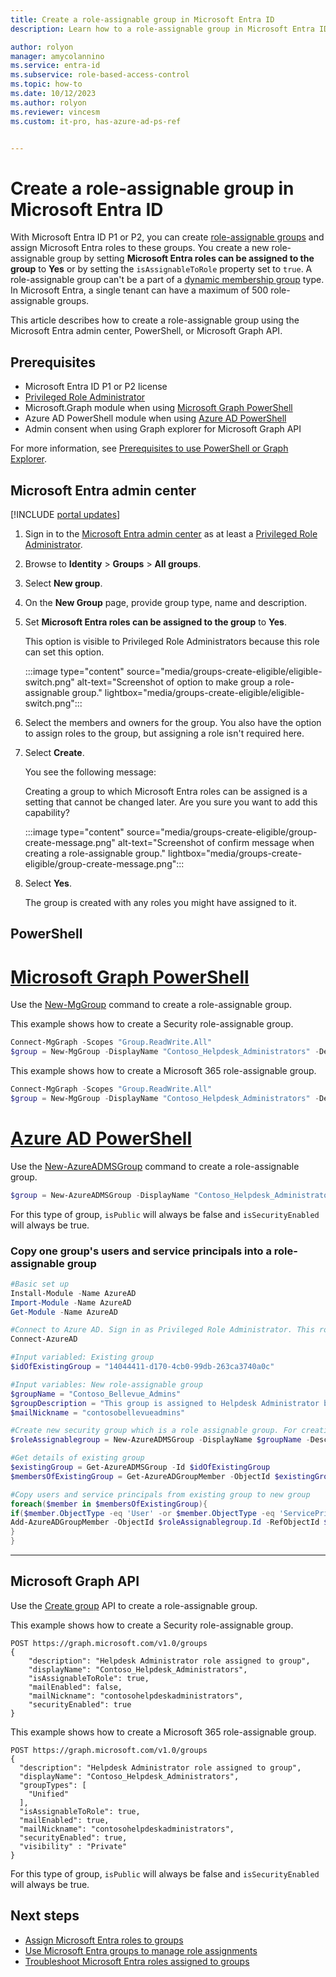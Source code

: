 ```yaml
---
title: Create a role-assignable group in Microsoft Entra ID
description: Learn how to a role-assignable group in Microsoft Entra ID using the Microsoft Entra admin center, PowerShell, or Microsoft Graph API.

author: rolyon
manager: amycolannino
ms.service: entra-id
ms.subservice: role-based-access-control
ms.topic: how-to
ms.date: 10/12/2023
ms.author: rolyon
ms.reviewer: vincesm
ms.custom: it-pro, has-azure-ad-ps-ref


---
```


# Create a role-assignable group in Microsoft Entra ID

With Microsoft Entra ID P1 or P2, you can create [role-assignable groups](groups-concept.md) and assign Microsoft Entra roles to these groups. You create a new role-assignable group by setting **Microsoft Entra roles can be assigned to the group** to **Yes** or by setting the `isAssignableToRole` property set to `true`. A role-assignable group can't be a part of a [dynamic membership group](~/identity/users/groups-dynamic-membership.md) type. In Microsoft Entra, a single tenant can have a maximum of 500 role-assignable groups.

This article describes how to create a role-assignable group using the Microsoft Entra admin center, PowerShell, or Microsoft Graph API.

## Prerequisites

- Microsoft Entra ID P1 or P2 license
- [Privileged Role Administrator](./permissions-reference.md#privileged-role-administrator)
- Microsoft.Graph module when using [Microsoft Graph PowerShell](/powershell/microsoftgraph/installation?branch=main)
- Azure AD PowerShell module when using [Azure AD PowerShell](/powershell/azure/active-directory/overview?branch=main)
- Admin consent when using Graph explorer for Microsoft Graph API

For more information, see [Prerequisites to use PowerShell or Graph Explorer](prerequisites.md).

## Microsoft Entra admin center

[!INCLUDE [portal updates](~/includes/portal-update.md)]

1. Sign in to the [Microsoft Entra admin center](https://entra.microsoft.com) as at least a [Privileged Role Administrator](~/identity/role-based-access-control/permissions-reference.md#privileged-role-administrator).

1. Browse to **Identity** > **Groups** > **All groups**.

1. Select **New group**.

1. On the **New Group** page, provide group type, name and description.

1. Set **Microsoft Entra roles can be assigned to the group** to **Yes**.

    This option is visible to Privileged Role Administrators because this role can set this option.

    :::image type="content" source="media/groups-create-eligible/eligible-switch.png" alt-text="Screenshot of option to make group a role-assignable group." lightbox="media/groups-create-eligible/eligible-switch.png":::
    
1. Select the members and owners for the group. You also have the option to assign roles to the group, but assigning a role isn't required here.

1. Select **Create**.

    You see the following message:
    
    Creating a group to which Microsoft Entra roles can be assigned is a setting that cannot be changed later. Are you sure you want to add this capability?

    :::image type="content" source="media/groups-create-eligible/group-create-message.png" alt-text="Screenshot of confirm message when creating a role-assignable group." lightbox="media/groups-create-eligible/group-create-message.png":::

1. Select **Yes**.

    The group is created with any roles you might have assigned to it.

## PowerShell

# [Microsoft Graph PowerShell](#tab/ms-powershell)

Use the [New-MgGroup](/powershell/module/microsoft.graph.groups/new-mggroup?branch=main) command to create a role-assignable group.

This example shows how to create a Security role-assignable group.

```powershell
Connect-MgGraph -Scopes "Group.ReadWrite.All"
$group = New-MgGroup -DisplayName "Contoso_Helpdesk_Administrators" -Description "Helpdesk Administrator role assigned to group" -MailEnabled:$false -SecurityEnabled -MailNickName "contosohelpdeskadministrators" -IsAssignableToRole:$true
```

This example shows how to create a Microsoft 365 role-assignable group.

```powershell
Connect-MgGraph -Scopes "Group.ReadWrite.All"
$group = New-MgGroup -DisplayName "Contoso_Helpdesk_Administrators" -Description "Helpdesk Administrator role assigned to group" -MailEnabled:$true -SecurityEnabled -MailNickName "contosohelpdeskadministrators" -IsAssignableToRole:$true -GroupTypes "Unified"
```

# [Azure AD PowerShell](#tab/aad-powershell)

Use the [New-AzureADMSGroup](/powershell/module/azuread/new-azureadmsgroup?branch=main) command to create a role-assignable group.

```powershell
$group = New-AzureADMSGroup -DisplayName "Contoso_Helpdesk_Administrators" -Description "Helpdesk Administrator role assigned to group" -MailEnabled $false -SecurityEnabled $true -MailNickName "contosohelpdeskadministrators" -IsAssignableToRole $true
```

For this type of group, `isPublic` will always be false and `isSecurityEnabled` will always be true.

### Copy one group's users and service principals into a role-assignable group

```powershell
#Basic set up
Install-Module -Name AzureAD
Import-Module -Name AzureAD
Get-Module -Name AzureAD

#Connect to Azure AD. Sign in as Privileged Role Administrator. This role can create a role-assignable group.
Connect-AzureAD

#Input variabled: Existing group
$idOfExistingGroup = "14044411-d170-4cb0-99db-263ca3740a0c"

#Input variables: New role-assignable group
$groupName = "Contoso_Bellevue_Admins"
$groupDescription = "This group is assigned to Helpdesk Administrator built-in role in Azure AD."
$mailNickname = "contosobellevueadmins"

#Create new security group which is a role assignable group. For creating a Microsoft 365 group, set GroupTypes="Unified" and MailEnabled=$true
$roleAssignablegroup = New-AzureADMSGroup -DisplayName $groupName -Description $groupDescription -MailEnabled $false -MailNickname $mailNickname -SecurityEnabled $true -IsAssignableToRole $true

#Get details of existing group
$existingGroup = Get-AzureADMSGroup -Id $idOfExistingGroup
$membersOfExistingGroup = Get-AzureADGroupMember -ObjectId $existingGroup.Id

#Copy users and service principals from existing group to new group
foreach($member in $membersOfExistingGroup){
if($member.ObjectType -eq 'User' -or $member.ObjectType -eq 'ServicePrincipal'){
Add-AzureADGroupMember -ObjectId $roleAssignablegroup.Id -RefObjectId $member.ObjectId
}
}
```

---

## Microsoft Graph API

Use the [Create group](/graph/api/group-post-groups?branch=main) API to create a role-assignable group.

This example shows how to create a Security role-assignable group.

```http
POST https://graph.microsoft.com/v1.0/groups
{
    "description": "Helpdesk Administrator role assigned to group",
    "displayName": "Contoso_Helpdesk_Administrators",
    "isAssignableToRole": true,
    "mailEnabled": false,
    "mailNickname": "contosohelpdeskadministrators",
    "securityEnabled": true
}
```

This example shows how to create a Microsoft 365 role-assignable group.

```http
POST https://graph.microsoft.com/v1.0/groups
{
  "description": "Helpdesk Administrator role assigned to group",
  "displayName": "Contoso_Helpdesk_Administrators",
  "groupTypes": [
    "Unified"
  ],
  "isAssignableToRole": true,
  "mailEnabled": true,
  "mailNickname": "contosohelpdeskadministrators",
  "securityEnabled": true,
  "visibility" : "Private"
}
```

For this type of group, `isPublic` will always be false and `isSecurityEnabled` will always be true.

## Next steps

- [Assign Microsoft Entra roles to groups](groups-assign-role.md)
- [Use Microsoft Entra groups to manage role assignments](groups-concept.md)
- [Troubleshoot Microsoft Entra roles assigned to groups](groups-faq-troubleshooting.yml)
